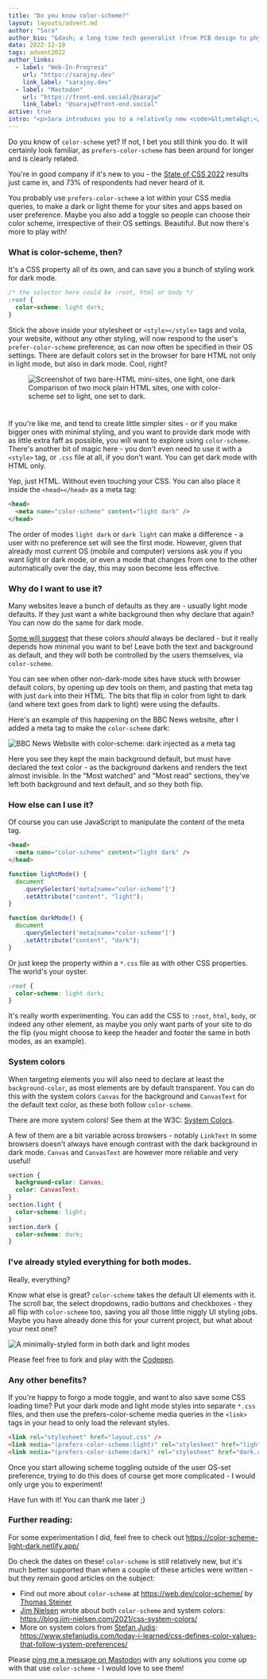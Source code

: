 ```yaml
---
title: "Do you know color-scheme?"
layout: layouts/advent.md
author: "Sara"
author_bio: "&dash; a long time tech generalist (from PCB design to physics teacher to time-lapse video making) who has recently chosen to specialise in front end development."
date: 2022-12-19
tags: advent2022
author_links:
  - label: "Web-In-Progress"
    url: "https://sarajoy.dev"
    link_label: "sarajoy.dev"
  - label: "Mastodon"
    url: "https://front-end.social/@sarajw"
    link_label: "@sarajw@front-end.social"
active: true
intro: "<p>Sara introduces you to a relatively new <code>&lt;meta&gt;</code> tag.</p>"
---
```

Do you know of `color-scheme` yet? If not, I bet you still think you do. It will certainly look familiar, as `prefers-color-scheme` has been around for longer and is clearly related.

You're in good company if it's new to you - the [State of CSS 2022](https://2022.stateofcss.com/en-US/features/accessibility/#color_scheme) results just came in, and 73% of respondents had never heard of it.

You probably use `prefers-color-scheme` a lot within your CSS media queries, to make a dark or light theme for your sites and apps based on user preference. Maybe you also add a toggle so people can choose their color scheme, irrespective of their OS settings. Beautiful. But now there's more to play with!

### What is color-scheme, then?

It's a CSS property all of its own, and can save you a bunch of styling work for dark mode.

```css
/* the selector here could be :root, html or body */
:root {
  color-scheme: light dark;
}
```

Stick the above inside your stylesheet or `<style></style>` tags and voila, your website, without any other styling, will now respond to the user's `prefer-color-scheme` preference, as can now often be specified in their OS settings. There are default colors set in the browser for bare HTML not only in light mode, but also in dark mode. Cool, right?

<figure style="margin-bottom: 2.4rem">
<img src="/images/advent2022/19/bare-html.png" alt="Screenshot of two bare-HTML mini-sites, one light, one dark" loading="lazy">
<figcaption>Comparison of two mock plain HTML sites, one with color-scheme set to light, one set to dark.</figcaption>
</figure>

If you're like me, and tend to create little simpler sites - or if you make bigger ones with minimal styling, and you want to provide dark mode with as little extra faff as possible, you will want to explore using `color-scheme`. There's another bit of magic here - you don't even need to use it with a `<style>` tag, or `.css` file at all, if you don't want. You can get dark mode with HTML only.

Yep, just HTML. Without even touching your CSS. You can also place it inside the `<head></head>` as a meta tag:

```html
<head>
  <meta name="color-scheme" content="light dark" />
</head>
```

The order of modes `light dark` or `dark light` can make a difference - a user with no preference set will see the first mode. However, given that already most current OS (mobile and computer) versions ask you if you want light or dark mode, or even a mode that changes from one to the other automatically over the day, this may soon become less effective.

### Why do I want to use it?

Many websites leave a bunch of defaults as they are - usually light mode defaults. If they just want a white background then why declare that again? You can now do the same for dark mode.

[Some will suggest](https://dev.to/bcalou/why-you-should-always-set-a-background-color-2gb1) that these colors _should_ always be declared - but it really depends how minimal you want to be! Leave both the text and background as default, and they will both be controlled by the users themselves, via `color-scheme`.

You can see when other non-dark-mode sites have stuck with browser default colors, by opening up dev tools on them, and pasting that meta tag with just `dark` into their HTML. The bits that flip in color from light to dark (and where text goes from dark to light) were using the defaults.

Here's an example of this happening on the BBC News website, after I added a meta tag to make the `color-scheme` dark:

<img src="/images/advent2022/19/bbc-news.png" alt="BBC News Website with color-scheme: dark injected as a meta tag" loading="lazy">


Here you see they kept the main background default, but must have declared the text color - as the background darkens and renders the text almost invisible. In the "Most watched" and "Most read" sections, they've left both background and text default, and so they both flip.

### How else can I use it?

Of course you can use JavaScript to manipulate the content of the meta tag.

```html
<head>
  <meta name="color-scheme" content="light dark" />
</head>
```

```js
function lightMode() {
  document
    .querySelector('meta[name="color-scheme"]')
    .setAttribute("content", "light");
}

function darkMode() {
  document
    .querySelector('meta[name="color-scheme"]')
    .setAttribute("content", "dark");
}
```

 Or just keep the property within a `*.css` file as with other CSS properties. The world's your oyster.

```css
:root {
  color-scheme: light dark;
}
```

It's really worth experimenting. You can add the CSS to `:root`, `html`, `body`, or indeed any other element, as maybe you only want parts of your site to do the flip (you might choose to keep the header and footer the same in both modes, as an example).

### System colors

When targeting elements you will also need to declare at least the `background-color`, as most elements are by default transparent. You can do this with the system colors `Canvas` for the background and `CanvasText` for the default text color, as these both follow `color-scheme`.

There are more system colors! See them at the W3C: [System Colors](https://www.w3.org/TR/css-color-4/#css-system-colors).

A few of them are a bit variable across browsers - notably `LinkText` in some browsers doesn't always have enough contrast with the dark background in dark mode. `Canvas` and `CanvasText` are however more reliable and very useful!

```css
section {
  background-color: Canvas;
  color: CanvasText;
}
section.light {
  color-scheme: light;
}
section.dark {
  color-scheme: dark;
}
```

### I've already styled everything for both modes.

Really, everything?

Know what else is great? `color-scheme` takes the default UI elements with it. The scroll bar, the select dropdowns, radio buttons and checkboxes - they all flip with `color-scheme` too, saving you all those little niggly UI styling jobs. Maybe you have already done this for your current project, but what about your next one?

<img src="/images/advent2022/19/codepen.png" alt="A minimally-styled form in both dark and light modes" loading="lazy">

Please feel free to fork and play with the [Codepen](https://codepen.io/sarajw/pen/xxzyOMZ).

### Any other benefits?

If you're happy to forgo a mode toggle, and want to also save some CSS loading time? Put your dark mode and light mode styles into separate `*.css` files, and then use the prefers-color-scheme media queries in the `<link>` tags in your head to only load the relevant styles.

```html
<link rel="stylesheet" href="layout.css" />
<link media="(prefers-color-scheme:light)" rel="stylesheet" href="light.css" />
<link media="(prefers-color-scheme:dark)" rel="stylesheet" href="dark.css" />
```

Once you start allowing scheme toggling outside of the user OS-set preference, trying to do this does of course get more complicated - I would only urge you to experiment!

Have fun with it! You can thank me later ;)

### Further reading:

For some experimentation I did, feel free to check out https://color-scheme-light-dark.netlify.app/  

Do check the dates on these! `color-scheme` is still relatively new, but it's much better supported than when a couple of these articles were written - but they remain good articles on the subject:
- Find out more about `color-scheme` at https://web.dev/color-scheme/ by [Thomas Steiner](https://toot.cafe/@tomayac)
- [Jim Nielsen](https://www.jim-nielsen.com/) wrote about both `color-scheme` and system colors: https://blog.jim-nielsen.com/2021/css-system-colors/
- More on system colors from [Stefan Judis](https://front-end.social/@stefan): https://www.stefanjudis.com/today-i-learned/css-defines-color-values-that-follow-system-preferences/

Please [ping me a message on Mastodon](https://front-end.social/@sarajw) with any solutions you come up with that use `color-scheme` - I would love to see them!
